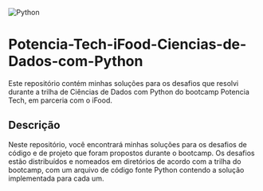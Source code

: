 ![Python](https://img.shields.io/badge/Python-000?style=for-the-badge&logo=python)

# Potencia-Tech-iFood-Ciencias-de-Dados-com-Python
Este repositório contém minhas soluções para os desafios que resolvi durante a trilha de Ciências de Dados com Python do bootcamp Potencia Tech, em parceria com o iFood.

## Descrição
Neste repositório, você encontrará minhas soluções para os desafios de código e de projeto que foram propostos durante o bootcamp. Os desafios estão distribuídos e 
nomeados em diretórios de acordo com a trilha do bootcamp, com um arquivo de código fonte Python contendo a solução implementada para cada um.
